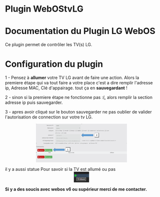 # Plugin WebOStvLG

# Documentation du Plugin LG WebOS

Ce plugin permet de contrôler les TV(s) LG.

# Configuration du plugin

1 - Pensez à **allumer** votre TV LG avant de faire une action.
Alors la premiere étape qui va tout faire a votre place c'est a dire remplir l'adresse ip, Adresse MAC, Clé d'appairage.
tout ça en **sauvegardant** ! 

2 - sinon si la premiere étape ne fonctionne pas :(, alors remplir la section adresse ip puis sauvegarder.

3 - apres avoir cliqué sur le bouton sauvegarder ne pas oublier de valider l'autorisation de connection sur votre tv LG.

<img src="../../images/WebOStvLG_screensqhot0.png" width="300" style="display: block;margin: 0 auto;"/>

il y a aussi statue Pour savoir si la TV est allumé ou pas <img src="../../images/state.png" width="50" style="display: block;margin: 0 auto;"/>

**Si y a des soucis avec webos v6 ou supérieur merci de me contacter.**
